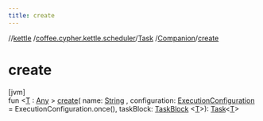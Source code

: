 ```yaml
---
title: create
---
```

//[kettle](../../../../index.html)
/[coffee.cypher.kettle.scheduler](../../index.html)/[Task](../index.html)
/[Companion](index.html)/[create](create.html)

# create

[jvm]\
fun
&lt;[T](create.html) : [Any](https://kotlinlang.org/api/latest/jvm/stdlib/kotlin/-any/index.html)
&gt; [create](create.html)(
name: [String](https://kotlinlang.org/api/latest/jvm/stdlib/kotlin/-string/index.html)
,
configuration: [ExecutionConfiguration](../../-execution-configuration/index.html)
= ExecutionConfiguration.once(),
taskBlock: [TaskBlock](../../index.html#-583629849%2FClasslikes%2F863300109)
&lt;[T](create.html)&gt;): [Task](../index.html)&lt;[T](create.html)&gt;




